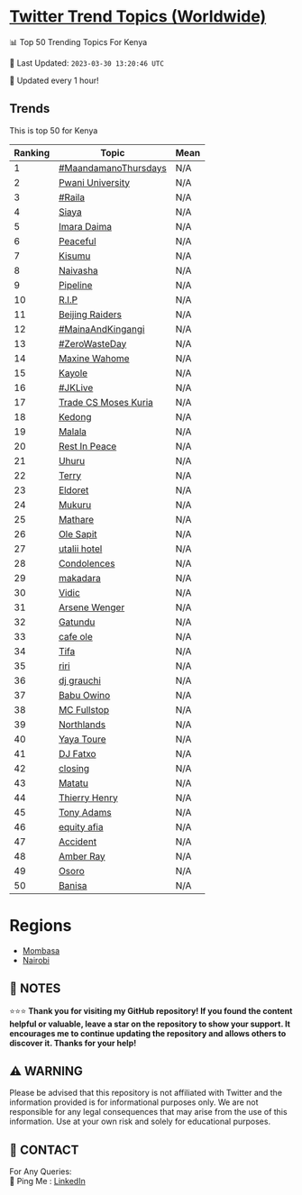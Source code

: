 [Twitter Trend Topics (Worldwide)](https://github.com/ErcinDedeoglu/Twitter-Trend-Topics)
==========


📊 Top 50 Trending Topics For Kenya

📆 Last Updated: `2023-03-30 13:20:46 UTC`

🔧 Updated every 1 hour!


## Trends

This is top 50 for Kenya

| Ranking | Topic | Mean |
| ------- | ------------ | ------------ |
| 1 | [#MaandamanoThursdays](http://twitter.com/search?q=%23MaandamanoThursdays) | N/A |
| 2 | [Pwani University](http://twitter.com/search?q=Pwani+University) | N/A |
| 3 | [#Raila](http://twitter.com/search?q=%23Raila) | N/A |
| 4 | [Siaya](http://twitter.com/search?q=Siaya) | N/A |
| 5 | [Imara Daima](http://twitter.com/search?q=Imara+Daima) | N/A |
| 6 | [Peaceful](http://twitter.com/search?q=Peaceful) | N/A |
| 7 | [Kisumu](http://twitter.com/search?q=Kisumu) | N/A |
| 8 | [Naivasha](http://twitter.com/search?q=Naivasha) | N/A |
| 9 | [Pipeline](http://twitter.com/search?q=Pipeline) | N/A |
| 10 | [R.I.P](http://twitter.com/search?q=R.I.P) | N/A |
| 11 | [Beijing Raiders](http://twitter.com/search?q=Beijing+Raiders) | N/A |
| 12 | [#MainaAndKingangi](http://twitter.com/search?q=%23MainaAndKingangi) | N/A |
| 13 | [#ZeroWasteDay](http://twitter.com/search?q=%23ZeroWasteDay) | N/A |
| 14 | [Maxine Wahome](http://twitter.com/search?q=Maxine+Wahome) | N/A |
| 15 | [Kayole](http://twitter.com/search?q=Kayole) | N/A |
| 16 | [#JKLive](http://twitter.com/search?q=%23JKLive) | N/A |
| 17 | [Trade CS Moses Kuria](http://twitter.com/search?q=Trade+CS+Moses+Kuria) | N/A |
| 18 | [Kedong](http://twitter.com/search?q=Kedong) | N/A |
| 19 | [Malala](http://twitter.com/search?q=Malala) | N/A |
| 20 | [Rest In Peace](http://twitter.com/search?q=Rest+In+Peace) | N/A |
| 21 | [Uhuru](http://twitter.com/search?q=Uhuru) | N/A |
| 22 | [Terry](http://twitter.com/search?q=Terry) | N/A |
| 23 | [Eldoret](http://twitter.com/search?q=Eldoret) | N/A |
| 24 | [Mukuru](http://twitter.com/search?q=Mukuru) | N/A |
| 25 | [Mathare](http://twitter.com/search?q=Mathare) | N/A |
| 26 | [Ole Sapit](http://twitter.com/search?q=Ole+Sapit) | N/A |
| 27 | [utalii hotel](http://twitter.com/search?q=utalii+hotel) | N/A |
| 28 | [Condolences](http://twitter.com/search?q=Condolences) | N/A |
| 29 | [makadara](http://twitter.com/search?q=makadara) | N/A |
| 30 | [Vidic](http://twitter.com/search?q=Vidic) | N/A |
| 31 | [Arsene Wenger](http://twitter.com/search?q=Arsene+Wenger) | N/A |
| 32 | [Gatundu](http://twitter.com/search?q=Gatundu) | N/A |
| 33 | [cafe ole](http://twitter.com/search?q=cafe+ole) | N/A |
| 34 | [Tifa](http://twitter.com/search?q=Tifa) | N/A |
| 35 | [riri](http://twitter.com/search?q=riri) | N/A |
| 36 | [dj grauchi](http://twitter.com/search?q=dj+grauchi) | N/A |
| 37 | [Babu Owino](http://twitter.com/search?q=Babu+Owino) | N/A |
| 38 | [MC Fullstop](http://twitter.com/search?q=MC+Fullstop) | N/A |
| 39 | [Northlands](http://twitter.com/search?q=Northlands) | N/A |
| 40 | [Yaya Toure](http://twitter.com/search?q=Yaya+Toure) | N/A |
| 41 | [DJ Fatxo](http://twitter.com/search?q=DJ+Fatxo) | N/A |
| 42 | [closing](http://twitter.com/search?q=closing) | N/A |
| 43 | [Matatu](http://twitter.com/search?q=Matatu) | N/A |
| 44 | [Thierry Henry](http://twitter.com/search?q=Thierry+Henry) | N/A |
| 45 | [Tony Adams](http://twitter.com/search?q=Tony+Adams) | N/A |
| 46 | [equity afia](http://twitter.com/search?q=equity+afia) | N/A |
| 47 | [Accident](http://twitter.com/search?q=Accident) | N/A |
| 48 | [Amber Ray](http://twitter.com/search?q=Amber+Ray) | N/A |
| 49 | [Osoro](http://twitter.com/search?q=Osoro) | N/A |
| 50 | [Banisa](http://twitter.com/search?q=Banisa) | N/A |



# Regions

* [Mombasa](</Kenya/Mombasa.md>)
* [Nairobi](</Kenya/Nairobi.md>)



## 📝 NOTES

⭐⭐⭐ **Thank you for visiting my GitHub repository! If you found the content helpful or valuable, leave a star on the repository to show your support. It encourages me to continue updating the repository and allows others to discover it. Thanks for your help!**


## ⚠️ WARNING

Please be advised that this repository is not affiliated with Twitter and the information provided is for informational purposes only. We are not responsible for any legal consequences that may arise from the use of this information. Use at your own risk and solely for educational purposes.


## 📨 CONTACT

 For Any Queries:  
            🏓 Ping Me : [LinkedIn](https://www.linkedin.com/in/ercindedeoglu/)
